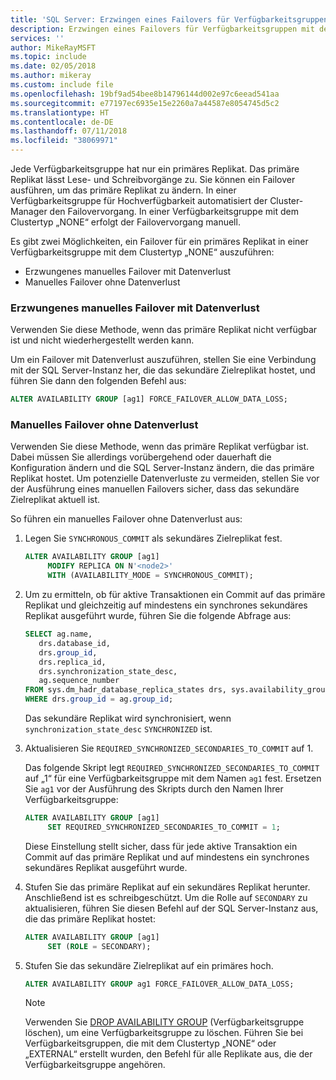 ```yaml
---
title: 'SQL Server: Erzwingen eines Failovers für Verfügbarkeitsgruppen'
description: Erzwingen eines Failovers für Verfügbarkeitsgruppen mit dem Clustertyp „NONE“
services: ''
author: MikeRayMSFT
ms.topic: include
ms.date: 02/05/2018
ms.author: mikeray
ms.custom: include file
ms.openlocfilehash: 19bf9ad54bee8b14796144d002e97c6eead541aa
ms.sourcegitcommit: e77197ec6935e15e2260a7a44587e8054745d5c2
ms.translationtype: HT
ms.contentlocale: de-DE
ms.lasthandoff: 07/11/2018
ms.locfileid: "38069971"
---
```

Jede Verfügbarkeitsgruppe hat nur ein primäres Replikat. Das primäre Replikat lässt Lese- und Schreibvorgänge zu. Sie können ein Failover ausführen, um das primäre Replikat zu ändern. In einer Verfügbarkeitsgruppe für Hochverfügbarkeit automatisiert der Cluster-Manager den Failovervorgang. In einer Verfügbarkeitsgruppe mit dem Clustertyp „NONE“ erfolgt der Failovervorgang manuell. 

Es gibt zwei Möglichkeiten, ein Failover für ein primäres Replikat in einer Verfügbarkeitsgruppe mit dem Clustertyp „NONE“ auszuführen:

- Erzwungenes manuelles Failover mit Datenverlust
- Manuelles Failover ohne Datenverlust

### <a name="forced-manual-failover-with-data-loss"></a>Erzwungenes manuelles Failover mit Datenverlust

Verwenden Sie diese Methode, wenn das primäre Replikat nicht verfügbar ist und nicht wiederhergestellt werden kann. 

Um ein Failover mit Datenverlust auszuführen, stellen Sie eine Verbindung mit der SQL Server-Instanz her, die das sekundäre Zielreplikat hostet, und führen Sie dann den folgenden Befehl aus:

```SQL
ALTER AVAILABILITY GROUP [ag1] FORCE_FAILOVER_ALLOW_DATA_LOSS;
```

### <a name="manual-failover-without-data-loss"></a>Manuelles Failover ohne Datenverlust

Verwenden Sie diese Methode, wenn das primäre Replikat verfügbar ist. Dabei müssen Sie allerdings vorübergehend oder dauerhaft die Konfiguration ändern und die SQL Server-Instanz ändern, die das primäre Replikat hostet. Um potenzielle Datenverluste zu vermeiden, stellen Sie vor der Ausführung eines manuellen Failovers sicher, dass das sekundäre Zielreplikat aktuell ist. 

So führen ein manuelles Failover ohne Datenverlust aus:

1. Legen Sie `SYNCHRONOUS_COMMIT` als sekundäres Zielreplikat fest.

   ```SQL
   ALTER AVAILABILITY GROUP [ag1] 
        MODIFY REPLICA ON N'<node2>' 
        WITH (AVAILABILITY_MODE = SYNCHRONOUS_COMMIT);
   ```

2. Um zu ermitteln, ob für aktive Transaktionen ein Commit auf das primäre Replikat und gleichzeitig auf mindestens ein synchrones sekundäres Replikat ausgeführt wurde, führen Sie die folgende Abfrage aus: 

   ```SQL
   SELECT ag.name, 
      drs.database_id, 
      drs.group_id, 
      drs.replica_id, 
      drs.synchronization_state_desc, 
      ag.sequence_number
   FROM sys.dm_hadr_database_replica_states drs, sys.availability_groups ag
   WHERE drs.group_id = ag.group_id; 
   ```

   Das sekundäre Replikat wird synchronisiert, wenn `synchronization_state_desc` `SYNCHRONIZED` ist.

3. Aktualisieren Sie `REQUIRED_SYNCHRONIZED_SECONDARIES_TO_COMMIT` auf 1.

   Das folgende Skript legt `REQUIRED_SYNCHRONIZED_SECONDARIES_TO_COMMIT` auf „1“ für eine Verfügbarkeitsgruppe mit dem Namen `ag1` fest. Ersetzen Sie `ag1` vor der Ausführung des Skripts durch den Namen Ihrer Verfügbarkeitsgruppe:

   ```SQL
   ALTER AVAILABILITY GROUP [ag1] 
        SET REQUIRED_SYNCHRONIZED_SECONDARIES_TO_COMMIT = 1;
   ```

   Diese Einstellung stellt sicher, dass für jede aktive Transaktion ein Commit auf das primäre Replikat und auf mindestens ein synchrones sekundäres Replikat ausgeführt wurde. 

4. Stufen Sie das primäre Replikat auf ein sekundäres Replikat herunter. Anschließend ist es schreibgeschützt. Um die Rolle auf `SECONDARY` zu aktualisieren, führen Sie diesen Befehl auf der SQL Server-Instanz aus, die das primäre Replikat hostet:

   ```SQL
   ALTER AVAILABILITY GROUP [ag1] 
        SET (ROLE = SECONDARY); 
   ```

5. Stufen Sie das sekundäre Zielreplikat auf ein primäres hoch. 

   ```SQL
   ALTER AVAILABILITY GROUP ag1 FORCE_FAILOVER_ALLOW_DATA_LOSS; 
   ```  

   > [!NOTE] 
   > Verwenden Sie [DROP AVAILABILITY GROUP](https://docs.microsoft.com/en-us/sql/t-sql/statements/drop-availability-group-transact-sql) (Verfügbarkeitsgruppe löschen), um eine Verfügbarkeitsgruppe zu löschen. Führen Sie bei Verfügbarkeitsgruppen, die mit dem Clustertyp „NONE“ oder „EXTERNAL“ erstellt wurden, den Befehl für alle Replikate aus, die der Verfügbarkeitsgruppe angehören.
